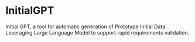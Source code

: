 # InitialGPT

Initial GPT, a tool for automatic generation of Prototype Initial Data Leveraging Large Language Model to support rapid requirements validation.
